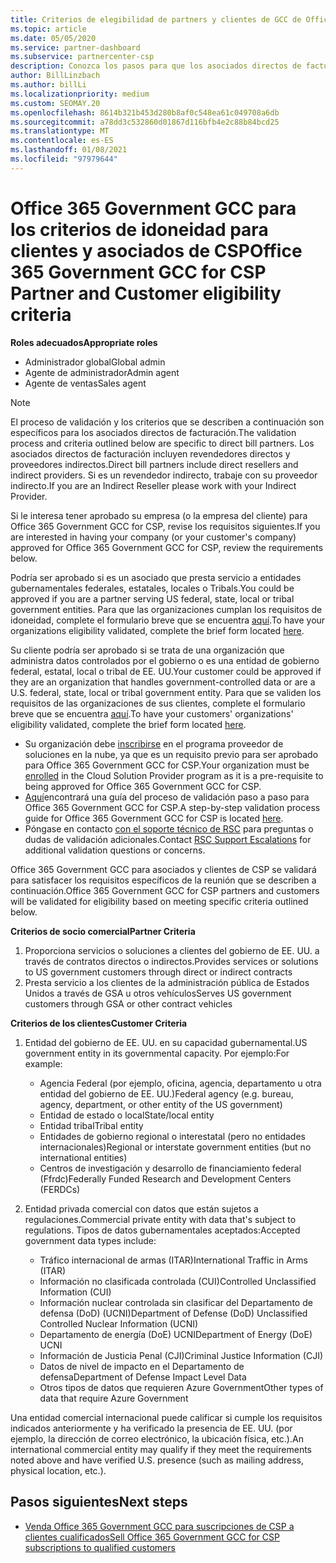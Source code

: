 ```yaml
---
title: Criterios de elegibilidad de partners y clientes de GCC de Office 365 Administración Pública
ms.topic: article
ms.date: 05/05/2020
ms.service: partner-dashboard
ms.subservice: partnercenter-csp
description: Conozca los pasos para que los asociados directos de facturación (revendedores directos, proveedores indirectos) validen a los asociados y clientes de Office 365 Government GCC for CSP.
author: BillLinzbach
ms.author: billLi
ms.localizationpriority: medium
ms.custom: SEOMAY.20
ms.openlocfilehash: 8614b321b453d280b8af0c548ea61c049708a6db
ms.sourcegitcommit: a78dd3c532860d01867d116bfb4e2c88b84bcd25
ms.translationtype: MT
ms.contentlocale: es-ES
ms.lasthandoff: 01/08/2021
ms.locfileid: "97979644"
---
```

# <a name="office-365-government-gcc-for-csp-partner-and-customer-eligibility-criteria"></a><span data-ttu-id="a59cd-103">Office 365 Government GCC para los criterios de idoneidad para clientes y asociados de CSP</span><span class="sxs-lookup"><span data-stu-id="a59cd-103">Office 365 Government GCC for CSP Partner and Customer eligibility criteria</span></span> 

<span data-ttu-id="a59cd-104">**Roles adecuados**</span><span class="sxs-lookup"><span data-stu-id="a59cd-104">**Appropriate roles**</span></span>

- <span data-ttu-id="a59cd-105">Administrador global</span><span class="sxs-lookup"><span data-stu-id="a59cd-105">Global admin</span></span>
- <span data-ttu-id="a59cd-106">Agente de administrador</span><span class="sxs-lookup"><span data-stu-id="a59cd-106">Admin agent</span></span>
- <span data-ttu-id="a59cd-107">Agente de ventas</span><span class="sxs-lookup"><span data-stu-id="a59cd-107">Sales agent</span></span>

>[!NOTE]
><span data-ttu-id="a59cd-108">El proceso de validación y los criterios que se describen a continuación son específicos para los asociados directos de facturación.</span><span class="sxs-lookup"><span data-stu-id="a59cd-108">The validation process and criteria outlined below are specific to direct bill partners.</span></span> <span data-ttu-id="a59cd-109">Los asociados directos de facturación incluyen revendedores directos y proveedores indirectos.</span><span class="sxs-lookup"><span data-stu-id="a59cd-109">Direct bill partners include direct resellers and indirect providers.</span></span>  <span data-ttu-id="a59cd-110">Si es un revendedor indirecto, trabaje con su proveedor indirecto.</span><span class="sxs-lookup"><span data-stu-id="a59cd-110">If you are an Indirect Reseller please work with your Indirect Provider.</span></span>

<span data-ttu-id="a59cd-111">Si le interesa tener aprobado su empresa (o la empresa del cliente) para Office 365 Government GCC for CSP, revise los requisitos siguientes.</span><span class="sxs-lookup"><span data-stu-id="a59cd-111">If you are interested in having your company (or your customer's company) approved for Office 365 Government GCC for CSP, review the requirements below.</span></span>

<span data-ttu-id="a59cd-112">Podría ser aprobado si es un asociado que presta servicio a entidades gubernamentales federales, estatales, locales o Tribals.</span><span class="sxs-lookup"><span data-stu-id="a59cd-112">You could be approved if you are a partner serving US federal, state, local or tribal government entities.</span></span> <span data-ttu-id="a59cd-113">Para que las organizaciones cumplan los requisitos de idoneidad, complete el formulario breve que se encuentra [aquí](https://products.office.com/government/eligibility-validation?ReqType=CSPPartner).</span><span class="sxs-lookup"><span data-stu-id="a59cd-113">To have your organizations eligibility validated, complete the brief form located [here](https://products.office.com/government/eligibility-validation?ReqType=CSPPartner).</span></span>

<span data-ttu-id="a59cd-114">Su cliente podría ser aprobado si se trata de una organización que administra datos controlados por el gobierno o es una entidad de gobierno federal, estatal, local o tribal de EE. UU.</span><span class="sxs-lookup"><span data-stu-id="a59cd-114">Your customer could be approved if they are an organization that handles government-controlled data or are a U.S. federal, state, local or tribal government entity.</span></span> <span data-ttu-id="a59cd-115">Para que se validen los requisitos de las organizaciones de sus clientes, complete el formulario breve que se encuentra [aquí](https://products.office.com/government/eligibility-validation?ReqType=CSPCustomer).</span><span class="sxs-lookup"><span data-stu-id="a59cd-115">To have your customers' organizations' eligibility validated, complete the brief form located [here](https://products.office.com/government/eligibility-validation?ReqType=CSPCustomer).</span></span> 

-   <span data-ttu-id="a59cd-116">Su organización debe [inscribirse](https://partnercenter.microsoft.com/partner/cloud-solution-provider) en el programa proveedor de soluciones en la nube, ya que es un requisito previo para ser aprobado para Office 365 Government GCC for CSP.</span><span class="sxs-lookup"><span data-stu-id="a59cd-116">Your organization must be [enrolled](https://partnercenter.microsoft.com/partner/cloud-solution-provider) in the Cloud Solution Provider program as it is a pre-requisite to being approved for Office 365 Government GCC for CSP.</span></span>
-   <span data-ttu-id="a59cd-117">[Aquí](https://go.microsoft.com/fwlink/?linkid=2007323)encontrará una guía del proceso de validación paso a paso para Office 365 Government GCC for CSP.</span><span class="sxs-lookup"><span data-stu-id="a59cd-117">A step-by-step validation process guide for Office 365 Government GCC for CSP is located [here](https://go.microsoft.com/fwlink/?linkid=2007323).</span></span>
-   <span data-ttu-id="a59cd-118">Póngase en contacto [con el soporte técnico de RSC](mailto:usgcce@microsoft.com) para preguntas o dudas de validación adicionales.</span><span class="sxs-lookup"><span data-stu-id="a59cd-118">Contact [RSC Support Escalations](mailto:usgcce@microsoft.com) for additional validation questions or concerns.</span></span>

<span data-ttu-id="a59cd-119">Office 365 Government GCC para asociados y clientes de CSP se validará para satisfacer los requisitos específicos de la reunión que se describen a continuación.</span><span class="sxs-lookup"><span data-stu-id="a59cd-119">Office 365 Government GCC for CSP partners and customers will be validated for eligibility based on meeting specific criteria outlined below.</span></span>

<span data-ttu-id="a59cd-120">**Criterios de socio comercial**</span><span class="sxs-lookup"><span data-stu-id="a59cd-120">**Partner Criteria**</span></span>
1.  <span data-ttu-id="a59cd-121">Proporciona servicios o soluciones a clientes del gobierno de EE. UU. a través de contratos directos o indirectos.</span><span class="sxs-lookup"><span data-stu-id="a59cd-121">Provides services or solutions to US government customers through direct or indirect contracts</span></span>
2.  <span data-ttu-id="a59cd-122">Presta servicio a los clientes de la administración pública de Estados Unidos a través de GSA u otros vehículos</span><span class="sxs-lookup"><span data-stu-id="a59cd-122">Serves US government customers through GSA or other contract vehicles</span></span>

<span data-ttu-id="a59cd-123">**Criterios de los clientes**</span><span class="sxs-lookup"><span data-stu-id="a59cd-123">**Customer Criteria**</span></span>
1.  <span data-ttu-id="a59cd-124">Entidad del gobierno de EE. UU. en su capacidad gubernamental.</span><span class="sxs-lookup"><span data-stu-id="a59cd-124">US government entity in its governmental capacity.</span></span> <span data-ttu-id="a59cd-125">Por ejemplo:</span><span class="sxs-lookup"><span data-stu-id="a59cd-125">For example:</span></span>
 
    -  <span data-ttu-id="a59cd-126">Agencia Federal (por ejemplo, oficina, agencia, departamento u otra entidad del gobierno de EE. UU.)</span><span class="sxs-lookup"><span data-stu-id="a59cd-126">Federal agency (e.g. bureau, agency, department, or other entity of the US government)</span></span>
    -   <span data-ttu-id="a59cd-127">Entidad de estado o local</span><span class="sxs-lookup"><span data-stu-id="a59cd-127">State/local entity</span></span> 
    -   <span data-ttu-id="a59cd-128">Entidad tribal</span><span class="sxs-lookup"><span data-stu-id="a59cd-128">Tribal entity</span></span>
    -   <span data-ttu-id="a59cd-129">Entidades de gobierno regional o interestatal (pero no entidades internacionales)</span><span class="sxs-lookup"><span data-stu-id="a59cd-129">Regional or interstate government entities (but no international entities)</span></span>
    -   <span data-ttu-id="a59cd-130">Centros de investigación y desarrollo de financiamiento federal (Ffrdc)</span><span class="sxs-lookup"><span data-stu-id="a59cd-130">Federally Funded Research and Development Centers (FERDCs)</span></span>

2.  <span data-ttu-id="a59cd-131">Entidad privada comercial con datos que están sujetos a regulaciones.</span><span class="sxs-lookup"><span data-stu-id="a59cd-131">Commercial private entity with data that's subject to regulations.</span></span> <span data-ttu-id="a59cd-132">Tipos de datos gubernamentales aceptados:</span><span class="sxs-lookup"><span data-stu-id="a59cd-132">Accepted government data types include:</span></span> 
    -   <span data-ttu-id="a59cd-133">Tráfico internacional de armas (ITAR)</span><span class="sxs-lookup"><span data-stu-id="a59cd-133">International Traffic in Arms (ITAR)</span></span>
    -   <span data-ttu-id="a59cd-134">Información no clasificada controlada (CUI)</span><span class="sxs-lookup"><span data-stu-id="a59cd-134">Controlled Unclassified Information (CUI)</span></span>
    -   <span data-ttu-id="a59cd-135">Información nuclear controlada sin clasificar del Departamento de defensa (DoD) (UCNI)</span><span class="sxs-lookup"><span data-stu-id="a59cd-135">Department of Defense (DoD) Unclassified Controlled Nuclear Information (UCNI)</span></span>
    -   <span data-ttu-id="a59cd-136">Departamento de energía (DoE) UCNI</span><span class="sxs-lookup"><span data-stu-id="a59cd-136">Department of Energy (DoE) UCNI</span></span>
    -   <span data-ttu-id="a59cd-137">Información de Justicia Penal (CJI)</span><span class="sxs-lookup"><span data-stu-id="a59cd-137">Criminal Justice Information (CJI)</span></span>
    -   <span data-ttu-id="a59cd-138">Datos de nivel de impacto en el Departamento de defensa</span><span class="sxs-lookup"><span data-stu-id="a59cd-138">Department of Defense Impact Level Data</span></span>
    -   <span data-ttu-id="a59cd-139">Otros tipos de datos que requieren Azure Government</span><span class="sxs-lookup"><span data-stu-id="a59cd-139">Other types of data that require Azure Government</span></span>

<span data-ttu-id="a59cd-140">Una entidad comercial internacional puede calificar si cumple los requisitos indicados anteriormente y ha verificado la presencia de EE. UU. (por ejemplo, la dirección de correo electrónico, la ubicación física, etc.).</span><span class="sxs-lookup"><span data-stu-id="a59cd-140">An international commercial entity may qualify if they meet the requirements noted above and have verified U.S. presence (such as mailing address, physical location, etc.).</span></span>

## <a name="next-steps"></a><span data-ttu-id="a59cd-141">Pasos siguientes</span><span class="sxs-lookup"><span data-stu-id="a59cd-141">Next steps</span></span>

- [<span data-ttu-id="a59cd-142">Venda Office 365 Government GCC para suscripciones de CSP a clientes cualificados</span><span class="sxs-lookup"><span data-stu-id="a59cd-142">Sell Office 365 Government GCC for CSP subscriptions to qualified customers</span></span>](csp-gcc-overview.md)